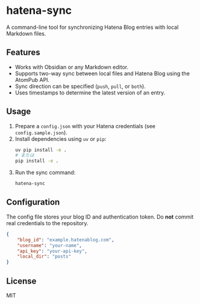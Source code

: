# hatena-sync

A command-line tool for synchronizing Hatena Blog entries with local Markdown files.

## Features

-   Works with Obsidian or any Markdown editor.
-   Supports two-way sync between local files and Hatena Blog using the AtomPub API.
-   Sync direction can be specified (`push`, `pull`, or `both`).
-   Uses timestamps to determine the latest version of an entry.

## Usage

1. Prepare a `config.json` with your Hatena credentials (see `config.sample.json`).
2. Install dependencies using `uv` or `pip`:
    ```bash
    uv pip install -e .
    # または
    pip install -e .
    ```
3. Run the sync command:
    ```bash
    hatena-sync
    ```

## Configuration

The config file stores your blog ID and authentication token. Do **not** commit real credentials to the repository.

```json
{
	"blog_id": "example.hatenablog.com",
	"username": "your-name",
	"api_key": "your-api-key",
	"local_dir": "posts"
}
```

## License

MIT
